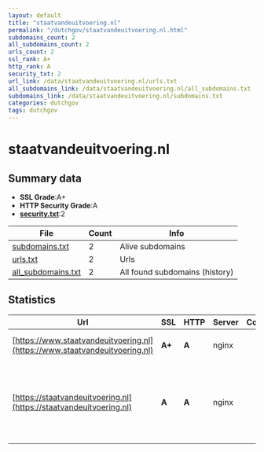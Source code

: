```yaml
---
layout: default
title: "staatvandeuitvoering.nl"
permalink: "/dutchgov/staatvandeuitvoering.nl.html"
subdomains_count: 2
all_subdomains_count: 2
urls_count: 2
ssl_rank: A+
http_rank: A
security_txt: 2
url_link: /data/staatvandeuitvoering.nl/urls.txt
all_subdomains_link: /data/staatvandeuitvoering.nl/all_subdomains.txt
subdomains_link: /data/staatvandeuitvoering.nl/subdomains.txt
categories: dutchgov
tags: dutchgov
---
```



# staatvandeuitvoering.nl
## Summary data


 - **SSL Grade**:A+
 - **HTTP Security Grade**:A
 - **[security.txt](https://www.digitaleoverheid.nl/nieuws/standaard-security-txt-nu-verplicht-voor-overheid/)**:2


| File       | Count | Info |
|------------|-------|------|
|[subdomains.txt](/DutchGovScope/data/staatvandeuitvoering.nl/subdomains.txt)|2|Alive subdomains|
|[urls.txt](/DutchGovScope/data/staatvandeuitvoering.nl/urls.txt)|2|Urls|
|[all_subdomains.txt](/DutchGovScope/data/staatvandeuitvoering.nl/all_subdomains.txt)|2|All found subdomains (history)|


## Statistics


| Url | SSL | HTTP | Server | Cookie | HSTS | CORS | CTO | CSP | XFO | XXP | RP |FP| Tech |Title |
|--------|-------|-------|------|------|------|------|------|------|------|------|------|------|------|------|
|[https://www.staatvandeuitvoering.nl](https://www.staatvandeuitvoering.nl)| **A+**| **A**|nginx| |:white_check_mark: | | | :white_check_mark:| :white_check_mark: | :white_check_mark: | :white_check_mark: | |HSTS Nginx|301 Moved Perman...|
|[https://staatvandeuitvoering.nl](https://staatvandeuitvoering.nl)| **A**| **A**|nginx| |:white_check_mark: | | | :white_check_mark:| :white_check_mark: | :white_check_mark: | :white_check_mark: | |Gravity Forms HSTS MySQL Nginx PHP WordPress Yoast SEO:22.6|De Staat van de...|

